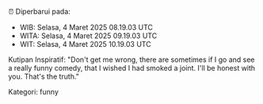 ⏰ Diperbarui pada:
- WIB: Selasa, 4 Maret 2025 08.19.03 UTC
- WITA: Selasa, 4 Maret 2025 09.19.03 UTC
- WIT: Selasa, 4 Maret 2025 10.19.03 UTC

Kutipan Inspiratif:
"Don't get me wrong, there are sometimes if I go and see a really funny comedy, that I wished I had smoked a joint. I'll be honest with you. That's the truth."


Kategori: funny

